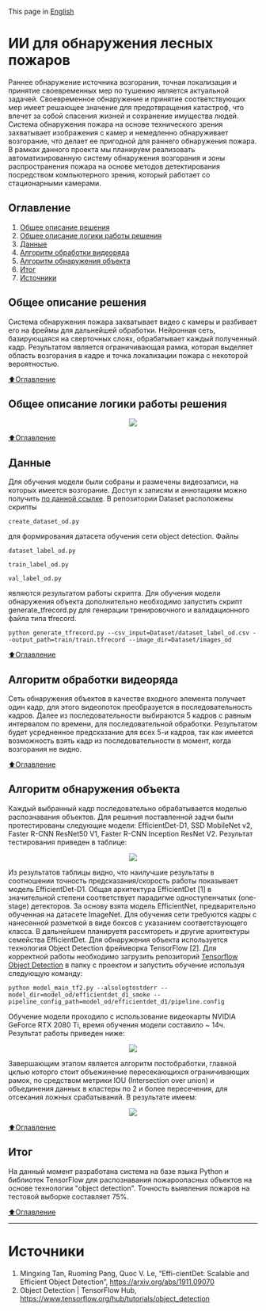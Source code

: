 This page in [English](./README.md)

# ИИ для обнаружения лесных пожаров

 <p> Раннее обнаружение источника возгорания, точная локализация и принятие своевременных мер по тушению является актуальной задачей. Своевременное обнаружение и принятие соответствующих мер имеет решающее значение для предотвращения катастроф, что влечет за собой спасения жизней и сохранение имущества людей. </>
Система обнаружения пожара на основе технического зрения захватывает изображения с камер и немедленно обнаруживает возгорание, что делает ее пригодной для раннего обнаружения пожара. В рамках данного проекта мы планируем реализовать автоматизированную систему обнаружения возгорания и зоны распространения пожара на основе методов детектирования посредством компьютерного зрения, который работает со стационарными камерами.
 
## Оглавление
1. [Общее описание решения](#общее-описание-решения)
2. [Общее описание логики работы решения](#общее-описание-логики-работы-решения)
3. [Данные](#данные)
4. [Алгоритм обработки видеоряда](#алгоритм-обработки-видеоряда)
5. [Алгоритм обнаружения объекта](#алгоритм-обнаружения-объекта)
6. [Итог](#итог)
7. [Источники](#источники)

## Общее описание решения
Система обнаружения пожара захватывает видео с камеры и разбивает его на фреймы для дальнейшей обработки. Нейронная сеть, базирующаяся на сверточных слоях, обрабатывает каждый полученный кадр. Результатом является ограничивающая рамка, которая выделяет область возгорания в кадре и точка локализации пожара с некоторой вероятностью.

[:arrow_up:Оглавление](#оглавление)

## Общее описание логики работы решения
<p align="center">
  <img src="https://github.com/Vladislav26Laptev/Smoke_detection/blob/main/data/%D0%A1%D1%85%D0%B5%D0%BC%D0%B0.png">
</>
 
[:arrow_up:Оглавление](#оглавление)
 
## Данные
Для обучения модели были собраны и размечены видеозаписи, на которых имеется возгорание. Доступ к записям и аннотациям можно получить [по данной ссылке](https://yadi.sk/d/DACCsm_-FbeYmQ?w=1).
 В репозитории Dataset расположены скрипты
 ````
 create_dataset_od.py
 ````
для формирования датасета обучения сети object detection.
Файлы
 ````
 dataset_label_od.py
 ````
 ````
 train_label_od.py
 ````
 ````
 val_label_od.py
 ````
являются результатом работы скрипта. Для обучения модели обнаружения объекта дополнительно необходимо запустить скрипт generate_tfrecord.py для генерации тренировочного и валидационного файла типа tfrecord. 
````
python generate_tfrecord.py --csv_input=Dataset/dataset_label_od.csv --output_path=train/train.tfrecord --image_dir=Dataset/images_od
````
 
[:arrow_up:Оглавление](#оглавление)
 
## Алгоритм обработки видеоряда
Сеть обнаружения объектов в качестве входного элемента получает один кадр, для этого видеопоток преобразуется в последовательность кадров. Далее из последовательности выбираются 5 кадров с равным интервалом по времени, для последовательной обработки. Результатом будет усредненное предсказание для всех 5-и кадров, так как имеется возможность взять кадр из последовательности в момент, когда возгорания не видно.
 
[:arrow_up:Оглавление](#оглавление)
 
## Алгоритм обнаружения объекта
Каждый выбранный кадр последовательно обрабатывается моделью распознавания объектов. Для решения поставленной задчи были протестированы следующие модели: EfficientDet-D1, SSD MobileNet v2, Faster R-CNN ResNet50 V1, Faster R-CNN Inception ResNet V2. Результат тестирования приведен в таблице:

 <p align="center">
  <img src="https://github.com/Vladislav26Laptev/Smoke_detection/blob/main/data/Model.png">
</p>
 
Из результатов таблицы видно, что наилучшие результаты в соотношении точность предсказания/скорость работы показывает модель EfficientDet-D1. Общая архитектура EfficientDet [1] в значительной степени соответствует парадигме одноступенчатых (one-stage) детекторов. За основу взята модель EfficientNet, предварительно обученная на датасете ImageNet. Для обучения сети требуются кадры с нанесенной разметкой в виде боксов с указанием соответствующего класса. В дальнейшем планируетя рассмтореть и другие архитектуры семейства EfficientDet.
Для обнаружения объекта используется технология Object Detection фреймворка TensorFlow [2]. Для корректной работы необходимо загрузить репозиторий [Tensorflow Object Detection](https://github.com/tensorflow/models/tree/master/research/object_detection) в папку с проектом и запустить обучение используя следующую команду:
````
python model_main_tf2.py --alsologtostderr --model_dir=model_od/efficientdet_d1_smoke --pipeline_config_path=model_od/efficientdet_d1/pipeline.config
````
Обучение модели проходило с использование видеокарты NVIDIA GeForce RTX 2080 Ti, время обучения модели составило ~ 14ч. Результат работы приведен ниже:
<p align="center">
  <img src="https://github.com/Vladislav26Laptev/Smoke_detection/blob/main/data/Res_1.png">
</>
 
 Завершающим этапом является алгоритм постобработки, главной цклью которго стоит объежинение пересекающихся ограничивающих рамок, по средством метрики IOU (Intersection over union) и объединения данных в кластеры по 2 и более пересечения, для отсекания ложных срабатываний. В результате имеем:
 
 <p align="center">
  <img src="https://github.com/Vladislav26Laptev/Smoke_detection/blob/main/data/Res_2.png">
</>
 
[:arrow_up:Оглавление](#оглавление)
 
## Итог
На данный момент разработана система на базе языка Python и библиотек TensorFlow для распознавания пожароопасных объектов на основе технологии "object detection". Точность выявления пожаров на тестовой выборке составляет 75%.
 
[:arrow_up:Оглавление](#оглавление)
 
____
# Источники
1. Mingxing Tan, Ruoming Pang, Quoc V. Le, “Effi-cientDet: Scalable and Efficient Object Detection”, https://arxiv.org/abs/1911.09070
2. Object Detection | TensorFlow Hub, https://www.tensorflow.org/hub/tutorials/object_detection
